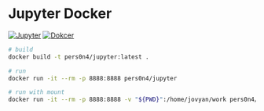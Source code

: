 # Jupyter Docker

[![Jupyter](https://img.shields.io/static/v1?style=flat-square&label=&message=Jupyter&labelColor=eeeeee&color=f37626&logoColor=f37626&logo=jupyter)](https://jupyterlab.readthedocs.io/en/stable/)
[![Dokcer](https://img.shields.io/static/v1?style=flat-square&label=&message=Docker&labelColor=eeeeee&color=2496ed&logoColor=2496ed&logo=docker)](https://jupyter-docker-stacks.readthedocs.io/en/latest/index.html)

```bash
# build
docker build -t pers0n4/jupyter:latest .

# run
docker run -it --rm -p 8888:8888 pers0n4/jupyter

# run with mount
docker run -it --rm -p 8888:8888 -v "${PWD}":/home/jovyan/work pers0n4/jupyter
```
